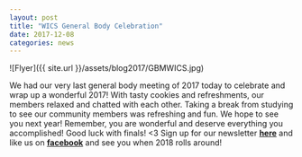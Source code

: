 ```yaml
---
layout: post
title: "WICS General Body Celebration"
date: 2017-12-08
categories: news
---
```


![Flyer]({{ site.url }}/assets/blog2017/GBMWICS.jpg)

We had our very last general body meeting of 2017 today to celebrate and wrap up a wonderful 2017! With tasty cookies and refreshments, our members relaxed and chatted with each other. Taking a break from studying to see our community members was refreshing and fun. We hope to see you next year! Remember, you are wonderful and deserve everything you accomplished! Good luck with finals! <3 
Sign up for our newsletter [**here**][mailinglist] and like us on [**facebook**][facebook] and see you when 2018 rolls around!


[mailinglist]: http://columbia.us9.list-manage.com/subscribe?u=4c6a1c710f8ab9cce10272368&id=593b5faa43
[facebook]:https://www.facebook.com/CUWICS
